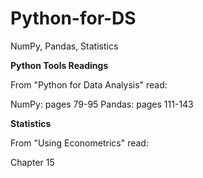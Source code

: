 # Python-for-DS
NumPy, Pandas, Statistics

**Python Tools Readings**

From "Python for Data Analysis" read:

NumPy:  pages 79-95
Pandas: pages 111-143

**Statistics**

From "Using Econometrics" read:

Chapter 15



